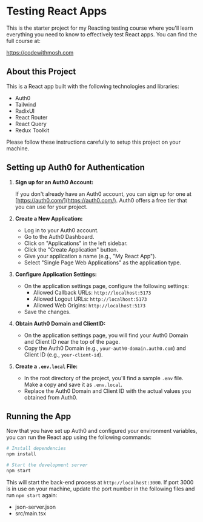 # Testing React Apps

This is the starter project for my Reacting testing course where you'll learn everything you need to know to effectively test React apps. You can find the full course at:

https://codewithmosh.com

## About this Project

This is a React app built with the following technologies and libraries:

-   Auth0
-   Tailwind
-   RadixUI
-   React Router
-   React Query
-   Redux Toolkit

Please follow these instructions carefully to setup this project on your machine.

## Setting up Auth0 for Authentication

1. **Sign up for an Auth0 Account:**

    If you don't already have an Auth0 account, you can sign up for one at [https://auth0.com/](https://auth0.com/). Auth0 offers a free tier that you can use for your project.

2. **Create a New Application:**

    - Log in to your Auth0 account.
    - Go to the Auth0 Dashboard.
    - Click on "Applications" in the left sidebar.
    - Click the "Create Application" button.
    - Give your application a name (e.g., "My React App").
    - Select "Single Page Web Applications" as the application type.

3. **Configure Application Settings:**

    - On the application settings page, configure the following settings:
        - Allowed Callback URLs: `http://localhost:5173`
        - Allowed Logout URLs: `http://localhost:5173`
        - Allowed Web Origins: `http://localhost:5173`
    - Save the changes.

4. **Obtain Auth0 Domain and ClientID:**

    - On the application settings page, you will find your Auth0 Domain and Client ID near the top of the page.
    - Copy the Auth0 Domain (e.g., `your-auth0-domain.auth0.com`) and Client ID (e.g., `your-client-id`).

5. **Create a `.env.local` File:**

    - In the root directory of the project, you'll find a sample `.env` file. Make a copy and save it as `.env.local`.
    - Replace the Auth0 Domain and Client ID with the actual values you obtained from Auth0.

## Running the App

Now that you have set up Auth0 and configured your environment variables, you can run the React app using the following commands:

```bash
# Install dependencies
npm install

# Start the development server
npm start
```

This will start the back-end process at `http://localhost:3000`. If port 3000 is in use on your machine, update the port number in the following files and run `npm start` again:

-   json-server.json
-   src/main.tsx
